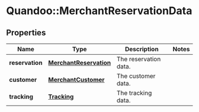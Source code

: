 # Quandoo::MerchantReservationData

## Properties
Name | Type | Description | Notes
------------ | ------------- | ------------- | -------------
**reservation** | [**MerchantReservation**](MerchantReservation.md) | The reservation data. | 
**customer** | [**MerchantCustomer**](MerchantCustomer.md) | The customer data. | 
**tracking** | [**Tracking**](Tracking.md) | The tracking data. | 


